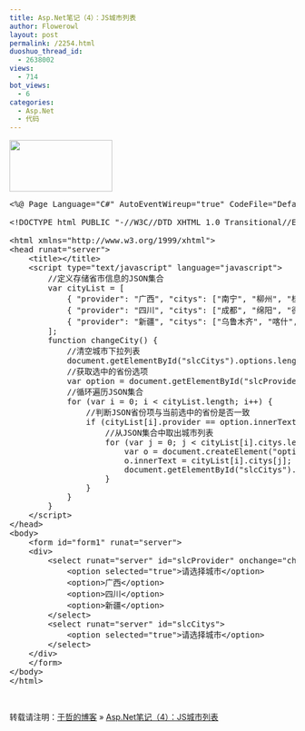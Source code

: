 ```yaml
---
title: Asp.Net笔记（4）：JS城市列表
author: Flowerowl
layout: post
permalink: /2254.html
duoshuo_thread_id:
  - 2638002
views:
  - 714
bot_views:
  - 6
categories:
  - Asp.Net
  - 代码
---
```

[<img class="alignnone size-full wp-image-2255" title="4" src="http://lazynight.me/wp-content/uploads/2012/06/4.gif" alt="" width="181" height="91" />][1]

<pre class="lang:default decode:true">&lt;%@ Page Language="C#" AutoEventWireup="true" CodeFile="Default.aspx.cs" Inherits="_Default" %&gt;

&lt;!DOCTYPE html PUBLIC "-//W3C//DTD XHTML 1.0 Transitional//EN" "http://www.w3.org/TR/xhtml1/DTD/xhtml1-transitional.dtd"&gt;

&lt;html xmlns="http://www.w3.org/1999/xhtml"&gt;
&lt;head runat="server"&gt;
    &lt;title&gt;&lt;/title&gt;
    &lt;script type="text/javascript" language="javascript"&gt;
        //定义存储省市信息的JSON集合
        var cityList = [
            { "provider": "广西", "citys": ["南宁", "柳州", "桂林"] },
            { "provider": "四川", "citys": ["成都", "绵阳", "德阳"] },
            { "provider": "新疆", "citys": ["乌鲁木齐", "喀什", "库尔勒"] }
        ];
        function changeCity() {
            //清空城市下拉列表
            document.getElementById("slcCitys").options.length = 0;
            //获取选中的省份选项
            var option = document.getElementById("slcProvider").options[document.getElementById("slcProvider").selectedIndex];
            //循环遍历JSON集合
            for (var i = 0; i &lt; cityList.length; i++) {
                //判断JSON省份项与当前选中的省份是否一致
                if (cityList[i].provider == option.innerText) {
                    //从JSON集合中取出城市列表
                    for (var j = 0; j &lt; cityList[i].citys.length; j++) {
                        var o = document.createElement("option");
                        o.innerText = cityList[i].citys[j];
                        document.getElementById("slcCitys").appendChild(o);
                    }
                }
            }
        }
    &lt;/script&gt;
&lt;/head&gt;
&lt;body&gt;
    &lt;form id="form1" runat="server"&gt;
    &lt;div&gt;
        &lt;select runat="server" id="slcProvider" onchange="changeCity()"&gt;
            &lt;option selected="true"&gt;请选择城市&lt;/option&gt;
            &lt;option&gt;广西&lt;/option&gt;
            &lt;option&gt;四川&lt;/option&gt;
            &lt;option&gt;新疆&lt;/option&gt;
        &lt;/select&gt;
        &lt;select runat="server" id="slcCitys"&gt;
            &lt;option selected="true"&gt;请选择城市&lt;/option&gt;
        &lt;/select&gt;
    &lt;/div&gt;
    &lt;/form&gt;
&lt;/body&gt;
&lt;/html&gt;</pre>

&nbsp;

转载请注明：[于哲的博客][2] &raquo; [Asp.Net笔记（4）：JS城市列表][3]

 [1]: http://lazynight.me/wp-content/uploads/2012/06/4.gif
 [2]: http://localhost/wordpress
 [3]: http://localhost/wordpress/2254.html